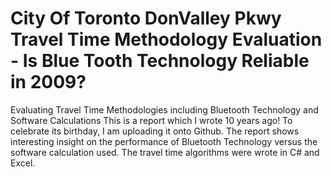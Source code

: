 # City Of Toronto DonValley Pkwy Travel Time Methodology Evaluation - Is Blue Tooth Technology Reliable in 2009?
Evaluating Travel Time Methodologies including Bluetooth Technology and Software Calculations
This is a report which I wrote 10 years ago! To celebrate its birthday, I am uploading it onto Github. The report shows interesting insight on  the performance of Bluetooth Technology versus the software calculation used. The travel time algorithms were wrote in C# and Excel.
